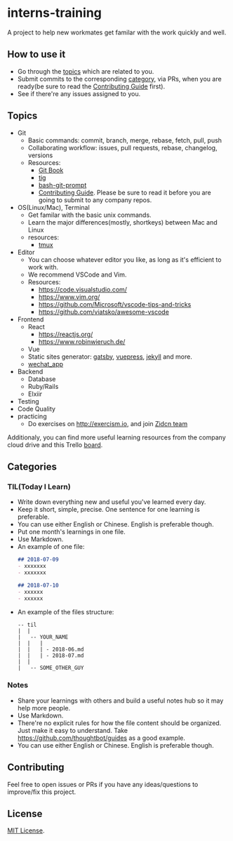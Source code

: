 # interns-training

A project to help new workmates get familar with the work quickly and well.


## How to use it

- Go through the [topics](#topics) which are related to you.
- Submit commits to the corresponding [category](#categories), via PRs, when you are ready(be sure to read the [Contributing Guide](https://github.com/zidcn/guides/blob/master/CONTRIBUTING.md) first).
- See if there're any issues assigned to you.

## Topics

- Git
  - Basic commands: commit, branch, merge, rebase, fetch, pull, push
  - Collaborating workflow: issues, pull requests, rebase, changelog, versions
  - Resources:
    - [Git Book](https://git-scm.com/book/en/v2)
    - [tig](https://jonas.github.io/tig/)
    - [bash-git-prompt](https://github.com/magicmonty/bash-git-prompt)
    - [Contributing Guide](https://github.com/zidcn/guides/blob/master/CONTRIBUTING.md). Please be sure to read it before you are going to submit to any company repos.
- OS(Linux/Mac), Terminal
  - Get familar with the basic unix commands.
  - Learn the major differences(mostly, shortkeys) between Mac and Linux
  - resources:
    - [tmux](https://github.com/tmux/tmux)
- Editor
  - You can choose whatever editor you like, as long as it's efficient to work with.
  - We recommend VSCode and Vim.
  - Resources:
    - https://code.visualstudio.com/
    - https://www.vim.org/
    - https://github.com/Microsoft/vscode-tips-and-tricks
    - https://github.com/viatsko/awesome-vscode
- Frontend
  - React
    - https://reactjs.org/
    - https://www.robinwieruch.de/
  - Vue
  - Static sites generator: [gatsby](https://github.com/gatsbyjs/gatsby), [vuepress](https://vuepress.vuejs.org), [jekyll](https://jekyllrb.com/) and more.
  - [wechat_app](https://developers.weixin.qq.com/miniprogram/dev/index.html)
- Backend
  - Database
  - Ruby/Rails
  - Elxiir
- Testing
- Code Quality
- practicing
  - Do exercises on http://exercism.io, and join [Zidcn team](http://exercism.io/teams/zidcn/streams)

Additionaly, you can find more useful learning resources from the company cloud drive and this Trello [board](https://trello.com/b/5EWBl79M/tech-resources).

## Categories

### TIL(Today I Learn)

- Write down everything new and useful you've learned every day.
- Keep it short, simple, precise. One sentence for one learning is preferable.
- You can use either English or Chinese. English is preferable though.
- Put one month's learnings in one file.
- Use Markdown.
- An example of one file:
  ```markdown
  ## 2018-07-09
  - xxxxxxx
  - xxxxxxx

  ## 2018-07-10
  - xxxxxx
  - xxxxxx
  ```
- An example of the files structure:
  ```
  -- til
  |  |
  |   -- YOUR_NAME
  |  |   |
  |  |   | - 2018-06.md
  |  |   | - 2018-07.md
  |  |
  |   -- SOME_OTHER_GUY
  ```

### Notes

- Share your learnings with others and build a useful notes hub so it may help more people.
- Use Markdown.
- There're no explicit rules for how the file content should be organized. Just make it easy to understand. Take https://github.com/thoughtbot/guides as a good example.
- You can use either English or Chinese. English is preferable though.


## Contributing

Feel free to open issues or PRs if you have any ideas/questions to improve/fix this project.

## License

[MIT License](LICENSE).